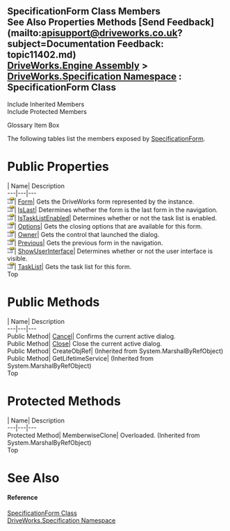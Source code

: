 SpecificationForm Class Members   
See Also Properties Methods [Send Feedback](mailto:apisupport@driveworks.co.uk?subject=Documentation Feedback: topic11402.md)  
[DriveWorks.Engine Assembly](topic2156.md) > [DriveWorks.Specification Namespace](topic10764.md) : SpecificationForm Class  
---  
  
Include Inherited Members    
Include Protected Members  


Glossary Item Box

The following tables list the members exposed by [SpecificationForm](topic11402.md).

# Public Properties

| Name| Description  
---|---|---  
![Public Property](dotnetimages/publicProperty.gif)| [Form](topic11410.md)| Gets the DriveWorks form represented by the instance.   
![Public Property](dotnetimages/publicProperty.gif)| [IsLast](topic11411.md)| Determines whether the form is the last form in the navigation.   
![Public Property](dotnetimages/publicProperty.gif)| [IsTaskListEnabled](topic11412.md)| Determines whether or not the task list is enabled.   
![Public Property](dotnetimages/publicProperty.gif)| [Options](topic11413.md)| Gets the closing options that are available for this form.   
![Public Property](dotnetimages/publicProperty.gif)| [Owner](topic11414.md)| Gets the control that launched the dialog.   
![Public Property](dotnetimages/publicProperty.gif)| [Previous](topic11415.md)| Gets the previous form in the navigation.   
![Public Property](dotnetimages/publicProperty.gif)| [ShowUserInterface](topic11416.md)| Determines whether or not the user interface is visible.   
![Public Property](dotnetimages/publicProperty.gif)| [TaskList](topic11417.md)| Gets the task list for this form.   
Top

# Public Methods

| Name| Description  
---|---|---  
Public Method| [Cancel](topic11408.md)| Confirms the current active dialog.   
Public Method| [Close](topic11409.md)| Close the current active dialog.   
Public Method| CreateObjRef|  (Inherited from System.MarshalByRefObject)  
Public Method| GetLifetimeService|  (Inherited from System.MarshalByRefObject)  
Top

# Protected Methods

| Name| Description  
---|---|---  
Protected Method| MemberwiseClone| Overloaded. (Inherited from System.MarshalByRefObject)  
Top

# See Also

#### Reference

[SpecificationForm Class](topic11402.md)   
[DriveWorks.Specification Namespace](topic10764.md)



